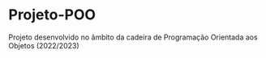 # Projeto-POO
Projeto desenvolvido no âmbito da cadeira de Programação Orientada aos Objetos (2022/2023)
